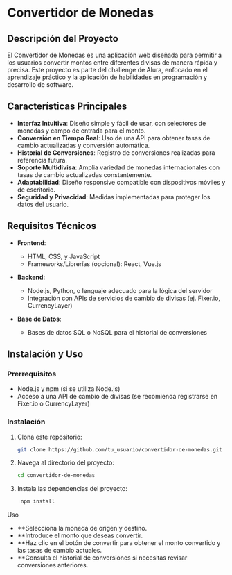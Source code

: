 # Convertidor de Monedas

## Descripción del Proyecto

El Convertidor de Monedas es una aplicación web diseñada para permitir a los usuarios convertir montos entre diferentes divisas de manera rápida y precisa. Este proyecto es parte del challenge de Alura, enfocado en el aprendizaje práctico y la aplicación de habilidades en programación y desarrollo de software.

## Características Principales

- **Interfaz Intuitiva**: Diseño simple y fácil de usar, con selectores de monedas y campo de entrada para el monto.
- **Conversión en Tiempo Real**: Uso de una API para obtener tasas de cambio actualizadas y conversión automática.
- **Historial de Conversiones**: Registro de conversiones realizadas para referencia futura.
- **Soporte Multidivisa**: Amplia variedad de monedas internacionales con tasas de cambio actualizadas constantemente.
- **Adaptabilidad**: Diseño responsive compatible con dispositivos móviles y de escritorio.
- **Seguridad y Privacidad**: Medidas implementadas para proteger los datos del usuario.

## Requisitos Técnicos

- **Frontend**:
  - HTML, CSS, y JavaScript
  - Frameworks/Librerías (opcional): React, Vue.js

- **Backend**:
  - Node.js, Python, o lenguaje adecuado para la lógica del servidor
  - Integración con APIs de servicios de cambio de divisas (ej. Fixer.io, CurrencyLayer)

- **Base de Datos**:
  - Bases de datos SQL o NoSQL para el historial de conversiones

## Instalación y Uso

### Prerrequisitos

- Node.js y npm (si se utiliza Node.js)
- Acceso a una API de cambio de divisas (se recomienda registrarse en Fixer.io o CurrencyLayer)

### Instalación

1. Clona este repositorio:
   ```bash
   git clone https://github.com/tu_usuario/convertidor-de-monedas.git

2. Navega al directorio del proyecto:
   ```bash
   cd convertidor-de-monedas
   
3. Instala las dependencias del proyecto:
   ```bash
    npm install

Uso
- **Selecciona la moneda de origen y destino.
- **Introduce el monto que deseas convertir.
- **Haz clic en el botón de convertir para obtener el monto convertido y las tasas de cambio actuales.
- **Consulta el historial de conversiones si necesitas revisar conversiones anteriores.   

   
